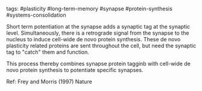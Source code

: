 tags: #plasticity #long-term-memory #synapse #protein-synthesis  #systems-consolidation

Short term potentiation at the synapse adds a synaptic tag at the synaptic level. Simultaneously, there is a retrograde signal from the synapse to the nucleus to induce cell-wide de novo protein synthesis. These de novo plasticity related proteins are sent throughout the cell, but need the synaptic tag to "catch" them and function. 

This process thereby combines synapse protein tagginb with cell-wide de novo protein synthesis to potentiate specific synapses.

Ref:  Frey and Morris (1997) Nature